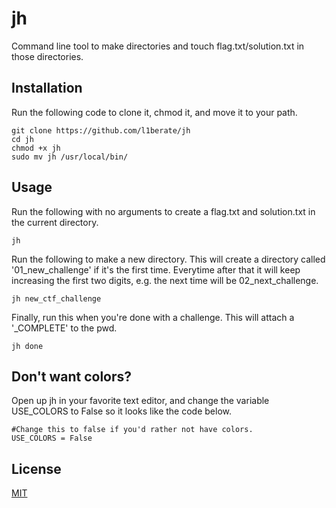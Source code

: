 # jh
Command line tool to make directories and touch flag.txt/solution.txt in those directories.

## Installation
Run the following code to clone it, chmod it, and move it to your path.

```
git clone https://github.com/l1berate/jh
cd jh
chmod +x jh
sudo mv jh /usr/local/bin/
```

## Usage
Run the following with no arguments to create a flag.txt and solution.txt in the current directory. 
```
jh
```

Run the following to make a new directory. This will create a directory called '01_new_challenge' if it's the first time. Everytime after that it will keep increasing the first two digits, e.g. the next time will be 02_next_challenge.
```
jh new_ctf_challenge
```

Finally, run this when you're done with a challenge. This will attach a '_COMPLETE' to the pwd.
```
jh done
```

## Don't want colors?
Open up jh in your favorite text editor, and change the variable USE_COLORS to False so it looks like the code below.
```
#Change this to false if you'd rather not have colors.
USE_COLORS = False
```

## License
[MIT](https://choosealicense.com/licenses/mit/)

